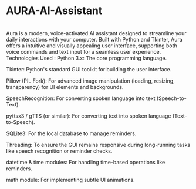 # AURA-AI-Assistant
<br>
Aura is a modern, voice-activated AI assistant designed to streamline your daily interactions with your computer. Built with Python and Tkinter, Aura offers a intuitive and visually appealing user interface, supporting both voice commands and text input for a seamless user experience.
<br>
 Technologies Used :
Python 3.x: The core programming language.

Tkinter: Python's standard GUI toolkit for building the user interface.

Pillow (PIL Fork): For advanced image manipulation (loading, resizing, transparency) for UI elements and backgrounds.

SpeechRecognition: For converting spoken language into text (Speech-to-Text).

pyttsx3 / gTTS (or similar): For converting text into spoken language (Text-to-Speech).

SQLite3: For the local database to manage reminders.

Threading: To ensure the GUI remains responsive during long-running tasks like speech recognition or reminder checks.

datetime & time modules: For handling time-based operations like reminders.

math module: For implementing subtle UI animations.
